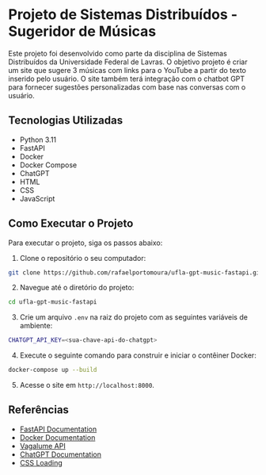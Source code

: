 # Projeto de Sistemas Distribuídos - Sugeridor de Músicas

Este projeto foi desenvolvido como parte da disciplina de Sistemas Distribuídos da Universidade Federal de Lavras. O objetivo projeto é criar um site que sugere 3 músicas com links para o YouTube a partir do texto inserido pelo usuário. O site também terá integração com o chatbot GPT para fornecer sugestões personalizadas com base nas conversas com o usuário.

## Tecnologias Utilizadas

- Python 3.11
- FastAPI
- Docker
- Docker Compose
- ChatGPT
- HTML
- CSS
- JavaScript

## Como Executar o Projeto

Para executar o projeto, siga os passos abaixo:

1. Clone o repositório o seu computador:

```bash
git clone https://github.com/rafaelportomoura/ufla-gpt-music-fastapi.git
```

2. Navegue até o diretório do projeto:

```bash
cd ufla-gpt-music-fastapi
```

3. Crie um arquivo `.env` na raiz do projeto com as seguintes variáveis de ambiente:

```bash
CHATGPT_API_KEY=<sua-chave-api-do-chatgpt>
```

4. Execute o seguinte comando para construir e iniciar o contêiner Docker:

```bash
docker-compose up --build
```

5. Acesse o site em `http://localhost:8000`.

## Referências

- [FastAPI Documentation](https://fastapi.tiangolo.com/)
- [Docker Documentation](https://docs.docker.com/)
- [Vagalume API](https://api.vagalume.com.br/docs/)
- [ChatGPT Documentation](https://platform.openai.com/docs/guides/gpt)
- [CSS Loading](https://loading.io/css/)
